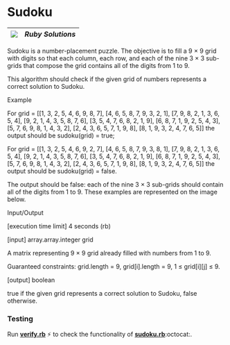 # Sudoku
| ![](https://app.codesignal.com/user-icons/languages/rb.svg) | ***Ruby Solutions*** |
|---|---|
Sudoku is a number-placement puzzle. The objective is to fill a 9 × 9 grid with digits so that each column, each row, and each of the nine 3 × 3 sub-grids that compose the grid contains all of the digits from 1 to 9.

This algorithm should check if the given grid of numbers represents a correct solution to Sudoku.

Example

For
grid = [[1, 3, 2, 5, 4, 6, 9, 8, 7],
[4, 6, 5, 8, 7, 9, 3, 2, 1],
[7, 9, 8, 2, 1, 3, 6, 5, 4],
[9, 2, 1, 4, 3, 5, 8, 7, 6],
[3, 5, 4, 7, 6, 8, 2, 1, 9],
[6, 8, 7, 1, 9, 2, 5, 4, 3],
[5, 7, 6, 9, 8, 1, 4, 3, 2],
[2, 4, 3, 6, 5, 7, 1, 9, 8],
[8, 1, 9, 3, 2, 4, 7, 6, 5]]
the output should be
sudoku(grid) = true;

For
grid = [[1, 3, 2, 5, 4, 6, 9, 2, 7],
[4, 6, 5, 8, 7, 9, 3, 8, 1],
[7, 9, 8, 2, 1, 3, 6, 5, 4],
[9, 2, 1, 4, 3, 5, 8, 7, 6],
[3, 5, 4, 7, 6, 8, 2, 1, 9],
[6, 8, 7, 1, 9, 2, 5, 4, 3],
[5, 7, 6, 9, 8, 1, 4, 3, 2],
[2, 4, 3, 6, 5, 7, 1, 9, 8],
[8, 1, 9, 3, 2, 4, 7, 6, 5]]
the output should be
sudoku(grid) = false.

The output should be false: each of the nine 3 × 3 sub-grids should contain all of the digits from 1 to 9.
These examples are represented on the image below.



Input/Output

[execution time limit] 4 seconds (rb)

[input] array.array.integer grid

A matrix representing 9 × 9 grid already filled with numbers from 1 to 9.

Guaranteed constraints:
grid.length = 9,
grid[i].length = 9,
1 ≤ grid[i][j] ≤ 9.

[output] boolean

true if the given grid represents a correct solution to Sudoku, false otherwise.




### Testing

Run [**verify.rb**](./verify.rb) :zap: to check the functionality of [**sudoku.rb**](./sudoku.rb):octocat:.